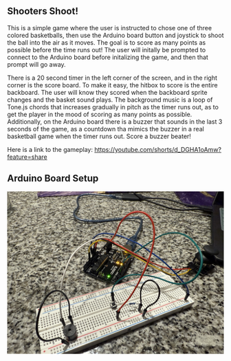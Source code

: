 ## Shooters Shoot!

This is a simple game where the user is instructed to chose one of three colored basketballs, then use the Arduino board button and joystick to shoot the ball into the air as it moves. The goal is to score as many points as possible before the time runs out! The user will initally be prompted to connect to the Arduino board before initalizing the game, and then that prompt will go away.

There is a 20 second timer in the left corner of the screen, and in the right corner is the score board. To make it easy, the hitbox to score is the entire backboard.
The user will know they scored when the backboard sprite changes and the basket sound plays.
The background music is a loop of Tone.js chords that increases gradually in pitch as the timer runs out, as to get the player in the mood of scoring as many points as possible.
Additionally, on the Arduino board there is a buzzer that sounds in the last 3 seconds of the game, as a countdown tha mimics the buzzer in a real basketball game when the timer runs out. Score a buzzer beater!  

Here is a link to the gameplay: https://youtube.com/shorts/d_DGHA1oAmw?feature=share 

 ## Arduino Board Setup
 ![Arduino Board Setup](Setup.JPG)
